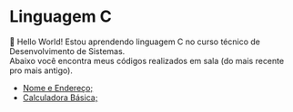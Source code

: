 # Linguagem C

<p>👋 Hello World! Estou aprendendo linguagem C no curso técnico de Desenvolvimento de Sistemas. <br>
Abaixo você encontra meus códigos realizados em sala (do mais recente pro mais antigo).  </p> 

<ul>
  <li><a href="https://github.com/amandavsadev/Linguagem-C/blob/main/NomeEndereco.c" target="_blank"> Nome e Endereço; </a></li>
  <li><a href="https://github.com/amandavsadev/Linguagem-C/blob/main/CalculadoraBasica.c" target="_blank"> Calculadora Básica; </a></li>

</ul>



